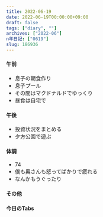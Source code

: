 ```yaml
---
title: 2022-06-19
date: 2022-06-19T00:00:00+09:00
draft: false
tags: ["diary", ""]
archives: ["2022-06"]
n年日記: ["0619"]
slug: 186936
---
```

#### 午前
- 息子の朝食作り
- 息子プール
- その間はマクドナルドでゆっくり
- 昼食は自宅で
#### 午後
- 投資状況をまとめる
- 夕方公園で遊ぶ
#### 体調
- 74
- 僕も奥さんも怒ってばかりで疲れる
- なんかもうぐったり
#### その他
#### 今日のTabs